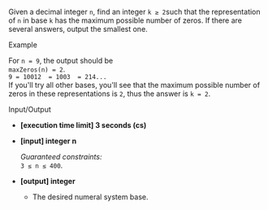 
Given a decimal integer  `n`, find an integer  `k ≥ 2`such that the representation of  `n`  in base  `k`  has the maximum possible number of zeros. If there are several answers, output the smallest one.

Example

For  `n = 9`, the output should be  
`maxZeros(n) = 2`.  
`9 = 10012  = 1003  = 214...`  
If you'll try all other bases, you'll see that the maximum possible number of zeros in these representations is  `2`, thus the answer is  `k = 2`.

Input/Output

-   **[execution time limit] 3 seconds (cs)**
    
-   **[input] integer n**
    
    _Guaranteed constraints:_  
    `3 ≤ n ≤ 400`.
    
-   **[output] integer**
    
    -   The desired numeral system base.